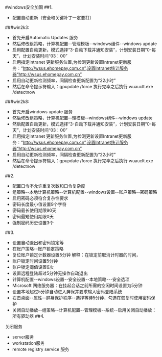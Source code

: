 #windows安全加固
##1. 
- 配置自动更新（安全和关键补丁一定要打）

###win2k3:

- 首先开启Automatic Updates 服务
- 然后修改组策略，计算机配置--管理模板--windows组件--windows update
- 启用配置自动更新，模式选择“3-自动下载并通知安装”，计划安装日期“0-每天”，计划安装时间“03：00”
- 启用指定intranet 更新服务位置,为检测更新设置Intranet更新服务：“http://wsus.ehomepay.com.cn”,设置Intranet统计服务器“http://wsus.ehomepay.com.cn”
- 启用自动更新检测频率，间隔检查更新配置为“22小时”
- 然后在命令提示符输入：gpupdate /force  执行完毕之后执行  wuauclt.exe /detectnow

###win2k8:

- 首先开启windows update 服务
- 然后修改组策略，计算机配置--理模板--windows组件--windows update
- 然后配置自动更新，模式选择“3-自动下载并通知安装”，计划安装日期“0-每天”，计划安装时间“03：00”
- 启用指定intranet 更新服务位置,为检测更新设置Intranet更新服务：“http://wsus.ehomepay.com.cn”,设置Intranet统计服务器“http://wsus.ehomepay.com.cn”
- 启用自动更新检测频率，间隔检查更新配置为“22小时”
- 然后在命令提示符输入：gpupdate /force  执行完毕之后执行  wuauclt.exe /detectnow 

##2.

- 配置口令不允许重复次数和口令复杂度
- 组策略--本地计算机策略--计算机配置--windows设置--账户策略--密码策略
- 启用密码必须符合复杂性要求
- 密码长度最小值设置9个字符
- 密码最长使用期限90天
- 密码最短使用期限0天
- 强制密码历史设置3个

##3.
 
- 设置自动退出和密码锁定等
- 在账户策略--账户锁定策略
- 复位账户锁定计数器设置5分钟  解释：在锁定前取消计时器的时间，
- 账户锁定时间设置5分钟
- 账户锁定阈值设置6次
- 设置远程登陆超过5分钟无操作自动退出
- 计算机配置--windows设置--安全设置--本地策略---安全选项
- Microsoft 网络服务器：在挂起会话之前所需的空闲时间设置为5分钟
- 设置本地超过5分钟自动进入屏保并要求输入密码登陆系统
- 右击桌面--属性--屏幕保护程序--选择等待5分钟，勾选在恢复时使用密码保护
- 关闭自动播放--组策略--计算机配置--管理模板--系统--启用关闭自动播放：所有驱动器
##4.

关闭服务
- server服务
- workstation服务
- remote registry service 服务



